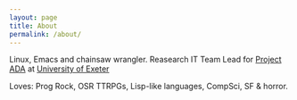 ```yaml
---
layout: page
title: About
permalink: /about/
---
```


Linux, Emacs and chainsaw wrangler. Reasearch IT Team Lead for [Project ADA](https://www.exeter.ac.uk/research/projectada) at [University of Exeter](https://exeter.ac.uk)

Loves: Prog Rock, OSR TTRPGs, Lisp-like languages, CompSci, SF & horror.
